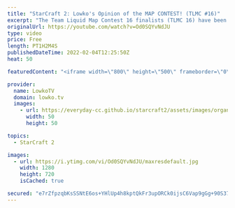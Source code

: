 ```yaml
---
title: "StarCraft 2: Lowko's Opinion of the MAP CONTEST! (TLMC #16)"
excerpt: "The Team Liquid Map Contest 16 finalists (TLMC 16) have been announced. This StarCraft 2 map tournament allows SC2 community members to create their own maps for upcoming tournaments and ladder seasons.  The Map Contest 0:00:00 Standard maps 0:01:46 Rush maps 0:17:07 Macro maps 0:26:57 Freestyle maps"
originalUrl: https://youtube.com/watch?v=Od0SQYvNdJU
type: video
price: Free
length: PT1H2M4S
publishedDateTime: 2022-02-04T12:25:50Z
heat: 50

featuredContent: "<iframe width=\"800\" height=\"500\" frameborder=\"0\" src=\"https://www.youtube.com/embed/Od0SQYvNdJU\" allow=\"accelerometer; autoplay; encrypted-media; gyroscope; picture-in-picture\" allowfullscreen></iframe>"

provider:
  name: LowkoTV
  domain: lowko.tv
  images:
    - url: https://everyday-cc.github.io/starcraft2/assets/images/organizations/lowko.tv-50x50.jpg
      width: 50
      height: 50

topics:
  - StarCraft 2

images:
  - url: https://i.ytimg.com/vi/Od0SQYvNdJU/maxresdefault.jpg
    width: 1280
    height: 720
    isCached: true

secured: "e7rZfpzqbKsSSNtE6os+YHlUp4h8kptQkFr3upORCk0ijsC6Vap9gGg+90S37oGTfcyoOo4Fab/tW9sPp8AwIiTj0Elj6nAV2nRBaM0uUl0JmHzFAh/pcCjVkTsh6yJDVbJKBDrfUuO2LEhWT9AbfEvboQVAUzKSXjfeJRxS3+NucHn4xDEAca8DbzQ9KWY/rPMaTV18fC8swjaQzyxVUQSh2/bApuxNfvsFoBbZPu1gk329lBwz0BNu3TIJezgzG0FGGKsqUJXGNRyvLDdva9p4fH6QvPSl8xxg4wOu5PcQLqWiQ5LHXuS+DRqqhrphLnEbqn3ob75jn+MyNa1uLlAaU/URqqAL1GxVk7B1otb6AdSDc3mwgpKikxRz/AHL1Yyu61NpyuYJEZieZzIUa+WpwxXcKjvpmVwplW5k3jg=;HqWEnU714eAFGtc70eCCQA=="
---
```


